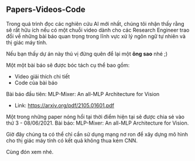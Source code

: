 
## Papers-Videos-Code


Trong quá trình đọc các nghiên cứu AI mới nhất, chúng tôi nhận thấy rằng sẽ rất hữu ích nếu có một chuỗi video dành cho các Research Engineer trao đổi về những bài báo quan trọng trong lĩnh vực xử lý ngôn ngữ tự nhiên và thị giác máy tính.

Nếu bạn thấy dự án này thú vị đừng quên để lại một **ông sao** nhé ;)

Một một bài báo sẽ được bóc tách cụ thể bao gồm:
- Video giải thích chi tiết
- Code của bài báo

Bài báo đầu tiên: MLP-Mixer: An all-MLP Architecture for Vision
- Link: https://arxiv.org/pdf/2105.01601.pdf


Một trong những paper nóng hổi tại thời điểm hiện tại sẽ được chia sẻ vào thứ 3 - 08/06/2021. Bài báo: MLP-Mixer: An all-MLP Architecture for Vision.

Giờ đây chúng ta có thể chỉ cần sử dụng mạng nơ ron để xây dựng mô hình cho thị giác máy tính có kết quả không thua kém CNN.

Cùng đón xem nhé.

